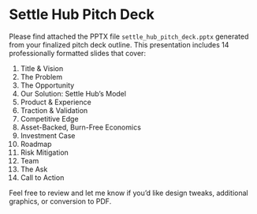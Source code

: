 # Settle Hub Pitch Deck

Please find attached the PPTX file `settle_hub_pitch_deck.pptx` generated from your finalized pitch deck outline. This presentation includes 14 professionally formatted slides that cover:

1. Title & Vision
2. The Problem
3. The Opportunity
4. Our Solution: Settle Hub’s Model
5. Product & Experience
6. Traction & Validation
7. Competitive Edge
8. Asset-Backed, Burn-Free Economics
9. Investment Case
10. Roadmap
11. Risk Mitigation
12. Team
13. The Ask
14. Call to Action

Feel free to review and let me know if you’d like design tweaks, additional graphics, or conversion to PDF.